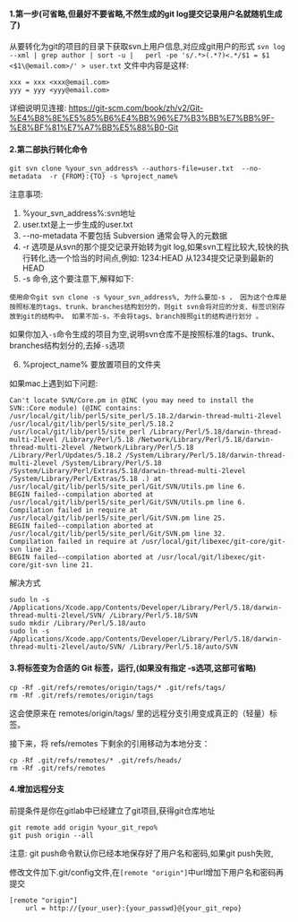 
#### 1.第一步(可省略,但最好不要省略,不然生成的git log提交记录用户名就随机生成了)

从要转化为git的项目的目录下获取svn上用户信息,对应成git用户的形式
    ```
    svn log --xml | grep author | sort -u |   perl -pe 's/.*>(.*?)<.*/$1 = $1 <$1\@email.com>/' > user.txt
    ```
文件中内容是这样:

```
xxx = xxx <xxx@email.com>
yyy = yyy <yyy@email.com>
```

详细说明见连接: https://git-scm.com/book/zh/v2/Git-%E4%B8%8E%E5%85%B6%E4%BB%96%E7%B3%BB%E7%BB%9F-%E8%BF%81%E7%A7%BB%E5%88%B0-Git

#### 2.第二部执行转化命令

```
git svn clone %your_svn_address% --authors-file=user.txt  --no-metadata  -r {FROM}:{TO} -s %project_name%
```

注意事项:

1. %your_svn_address%:svn地址
2. user.txt是上一步生成的user.txt
3. --no-metadata 不要包括 Subversion 通常会导入的元数据
4. -r 选项是从svn的那个提交记录开始转为git log,如果svn工程比较大,较快的执行转化,选一个恰当的时间点,例如: 1234:HEAD 从1234提交记录到最新的HEAD
5. -s 命令,这个要注意下,解释如下:

```
使用命令git svn clone -s %your_svn_address%, 为什么要加-s ， 因为这个仓库是按照标准的tags、trunk、branches结构划分的，则git svn会将对应的分支、标签识别存放到git的结构中。 如果不加-s，不会将tags、branch按照git的结构进行划分 。
```

如果你加入`-s`命令生成的项目为空,说明svn仓库不是按照标准的tags、trunk、branches结构划分的,去掉`-s`选项

6. %project_name% 要放置项目的文件夹


如果mac上遇到如下问题:

```
Can't locate SVN/Core.pm in @INC (you may need to install the SVN::Core module) (@INC contains: /usr/local/git/lib/perl5/site_perl/5.18.2/darwin-thread-multi-2level /usr/local/git/lib/perl5/site_perl/5.18.2 /usr/local/git/lib/perl5/site_perl /Library/Perl/5.18/darwin-thread-multi-2level /Library/Perl/5.18 /Network/Library/Perl/5.18/darwin-thread-multi-2level /Network/Library/Perl/5.18 /Library/Perl/Updates/5.18.2 /System/Library/Perl/5.18/darwin-thread-multi-2level /System/Library/Perl/5.18 /System/Library/Perl/Extras/5.18/darwin-thread-multi-2level /System/Library/Perl/Extras/5.18 .) at /usr/local/git/lib/perl5/site_perl/Git/SVN/Utils.pm line 6.
BEGIN failed--compilation aborted at /usr/local/git/lib/perl5/site_perl/Git/SVN/Utils.pm line 6.
Compilation failed in require at /usr/local/git/lib/perl5/site_perl/Git/SVN.pm line 25.
BEGIN failed--compilation aborted at /usr/local/git/lib/perl5/site_perl/Git/SVN.pm line 32.
Compilation failed in require at /usr/local/git/libexec/git-core/git-svn line 21.
BEGIN failed--compilation aborted at /usr/local/git/libexec/git-core/git-svn line 21.
```

解决方式
```
sudo ln -s /Applications/Xcode.app/Contents/Developer/Library/Perl/5.18/darwin-thread-multi-2level/SVN/ /Library/Perl/5.18/SVN
sudo mkdir /Library/Perl/5.18/auto
sudo ln -s /Applications/Xcode.app/Contents/Developer/Library/Perl/5.18/darwin-thread-multi-2level/auto/SVN/ /Library/Perl/5.18/auto/SVN
```

#### 3.将标签变为合适的 Git 标签，运行,(如果没有指定 -s选项,这部可省略)

```
cp -Rf .git/refs/remotes/origin/tags/* .git/refs/tags/
rm -Rf .git/refs/remotes/origin/tags
```

这会使原来在 remotes/origin/tags/ 里的远程分支引用变成真正的（轻量）标签。

接下来，将 refs/remotes 下剩余的引用移动为本地分支：

```
cp -Rf .git/refs/remotes/* .git/refs/heads/
rm -Rf .git/refs/remotes
```

#### 4.增加远程分支

前提条件是你在gitlab中已经建立了git项目,获得git仓库地址

```
git remote add origin %your_git_repo%
git push origin --all
```

注意: git push命令默认你已经本地保存好了用户名和密码,如果git push失败,

修改文件加下.git/config文件,在`[remote "origin"]`中url增加下用户名和密码再提交

```
[remote "origin"]
	url = http://{your_user}:{your_passwd}@{your_git_repo}
```
